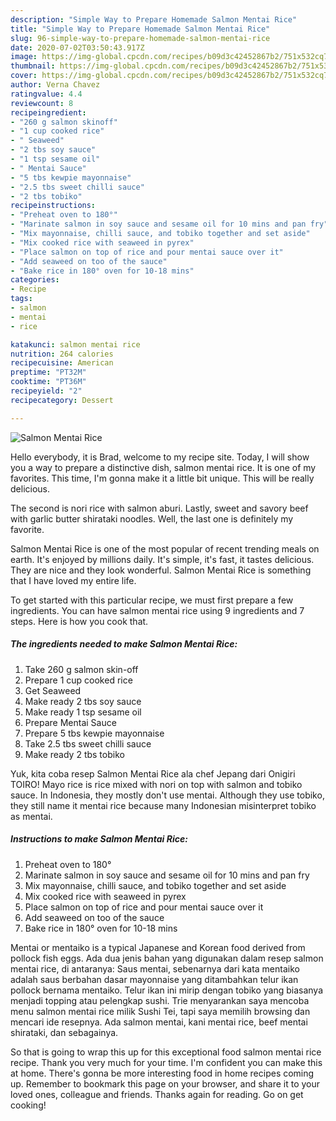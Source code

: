 ```yaml
---
description: "Simple Way to Prepare Homemade Salmon Mentai Rice"
title: "Simple Way to Prepare Homemade Salmon Mentai Rice"
slug: 96-simple-way-to-prepare-homemade-salmon-mentai-rice
date: 2020-07-02T03:50:43.917Z
image: https://img-global.cpcdn.com/recipes/b09d3c42452867b2/751x532cq70/salmon-mentai-rice-recipe-main-photo.jpg
thumbnail: https://img-global.cpcdn.com/recipes/b09d3c42452867b2/751x532cq70/salmon-mentai-rice-recipe-main-photo.jpg
cover: https://img-global.cpcdn.com/recipes/b09d3c42452867b2/751x532cq70/salmon-mentai-rice-recipe-main-photo.jpg
author: Verna Chavez
ratingvalue: 4.4
reviewcount: 8
recipeingredient:
- "260 g salmon skinoff"
- "1 cup cooked rice"
- " Seaweed"
- "2 tbs soy sauce"
- "1 tsp sesame oil"
- " Mentai Sauce"
- "5 tbs kewpie mayonnaise"
- "2.5 tbs sweet chilli sauce"
- "2 tbs tobiko"
recipeinstructions:
- "Preheat oven to 180°"
- "Marinate salmon in soy sauce and sesame oil for 10 mins and pan fry"
- "Mix mayonnaise, chilli sauce, and tobiko together and set aside"
- "Mix cooked rice with seaweed in pyrex"
- "Place salmon on top of rice and pour mentai sauce over it"
- "Add seaweed on too of the sauce"
- "Bake rice in 180° oven for 10-18 mins"
categories:
- Recipe
tags:
- salmon
- mentai
- rice

katakunci: salmon mentai rice 
nutrition: 264 calories
recipecuisine: American
preptime: "PT32M"
cooktime: "PT36M"
recipeyield: "2"
recipecategory: Dessert

---
```



![Salmon Mentai Rice](https://img-global.cpcdn.com/recipes/b09d3c42452867b2/751x532cq70/salmon-mentai-rice-recipe-main-photo.jpg)

Hello everybody, it is Brad, welcome to my recipe site. Today, I will show you a way to prepare a distinctive dish, salmon mentai rice. It is one of my favorites. This time, I'm gonna make it a little bit unique. This will be really delicious.

The second is nori rice with salmon aburi. Lastly, sweet and savory beef with garlic butter shirataki noodles. Well, the last one is definitely my favorite.

Salmon Mentai Rice is one of the most popular of recent trending meals on earth. It's enjoyed by millions daily. It's simple, it's fast, it tastes delicious. They are nice and they look wonderful. Salmon Mentai Rice is something that I have loved my entire life.


To get started with this particular recipe, we must first prepare a few ingredients. You can have salmon mentai rice using 9 ingredients and 7 steps. Here is how you cook that.

<!--inarticleads1-->

##### The ingredients needed to make Salmon Mentai Rice:

1. Take 260 g salmon skin-off
1. Prepare 1 cup cooked rice
1. Get  Seaweed
1. Make ready 2 tbs soy sauce
1. Make ready 1 tsp sesame oil
1. Prepare  Mentai Sauce
1. Prepare 5 tbs kewpie mayonnaise
1. Take 2.5 tbs sweet chilli sauce
1. Make ready 2 tbs tobiko


Yuk, kita coba resep Salmon Mentai Rice ala chef Jepang dari Onigiri TOIRO! Mayo rice is rice mixed with nori on top with salmon and tobiko sauce. In Indonesia, they mostly don&#39;t use mentai. Although they use tobiko, they still name it mentai rice because many Indonesian misinterpret tobiko as mentai. 

<!--inarticleads2-->

##### Instructions to make Salmon Mentai Rice:

1. Preheat oven to 180°
1. Marinate salmon in soy sauce and sesame oil for 10 mins and pan fry
1. Mix mayonnaise, chilli sauce, and tobiko together and set aside
1. Mix cooked rice with seaweed in pyrex
1. Place salmon on top of rice and pour mentai sauce over it
1. Add seaweed on too of the sauce
1. Bake rice in 180° oven for 10-18 mins


Mentai or mentaiko is a typical Japanese and Korean food derived from pollock fish eggs. Ada dua jenis bahan yang digunakan dalam resep salmon mentai rice, di antaranya: Saus mentai, sebenarnya dari kata mentaiko adalah saus berbahan dasar mayonnaise yang ditambahkan telur ikan pollock bernama mentaiko. Telur ikan ini mirip dengan tobiko yang biasanya menjadi topping atau pelengkap sushi. Trie menyarankan saya mencoba menu salmon mentai rice milik Sushi Tei, tapi saya memilih browsing dan mencari ide resepnya. Ada salmon mentai, kani mentai rice, beef mentai shirataki, dan sebagainya. 

So that is going to wrap this up for this exceptional food salmon mentai rice recipe. Thank you very much for your time. I'm confident you can make this at home. There's gonna be more interesting food in home recipes coming up. Remember to bookmark this page on your browser, and share it to your loved ones, colleague and friends. Thanks again for reading. Go on get cooking!

